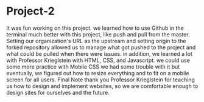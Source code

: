 # Project-2 

It was fun working on this project. we learned how to use Github in the terminal much better with this project, like push and pull from the master. Setting our organization's URL as the upstream and setting origin to the forked repository allowed us to manage what got pushed to the project and what could be pulled when there were issues. in addition, we learned a lot with Professor Krieglstein with HTML, CSS, and Javascript. we could use some more practice with Mobile CSS we had some trouble with it but eventually, we figured out how to resize everything and to fit on a mobile screen for all users. Final Note thank you Professor Krieglstein for teaching us how to design and implement websites, so we are comfortable enough to design sites for ourselves and the future.
